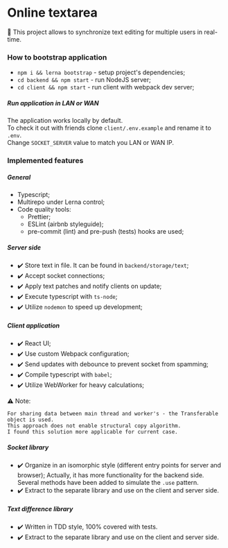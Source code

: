 # Online textarea 

:notebook: This project allows to synchronize text editing for multiple users in real-time.  

### How to bootstrap application

- `npm i && lerna bootstrap` - setup project's dependencies;
- `cd backend && npm start` - run NodeJS server;
- `cd client && npm start` - run client with webpack dev server;

##### Run application in LAN or WAN

The application works locally by default.  
To check it out with friends clone `client/.env.example` and rename it to `.env`.  
Change `SOCKET_SERVER` value to match you LAN or WAN IP.

### Implemented features

##### General

- Typescript;
- Multirepo under Lerna control;
- Code quality tools:
  - Prettier;
  - ESLint (airbnb styleguide);
  - pre-commit (lint) and pre-push (tests) hooks are used;

##### Server side

- :heavy_check_mark: Store text in file. It can be found in `backend/storage/text`;
- :heavy_check_mark: Accept socket connections;
- :heavy_check_mark: Apply text patches and notify clients on update;
- :heavy_check_mark: Execute typescript with `ts-node`;
- :heavy_check_mark: Utilize `nodemon` to speed up development;

##### Client application

- :heavy_check_mark: React UI;
- :heavy_check_mark: Use custom Webpack configuration;
- :heavy_check_mark: Send updates with debounce to prevent socket from spamming;
- :heavy_check_mark: Compile typescript with `babel`;
- :heavy_check_mark: Utilize WebWorker for heavy calculations;

:warning: Note:

    For sharing data between main thread and worker's - the Transferable object is used.
    This approach does not enable structural copy algorithm.
    I found this solution more applicable for current case.

##### Socket library

- :heavy_check_mark: Organize in an isomorphic style (different entry points for server and browser);
  Actually, it has more functionality for the backend side.  
  Several methods have been added to simulate the `.use` pattern.
- :heavy_check_mark: Extract to the separate library and use on the client and server side.

##### Text difference library

- :heavy_check_mark: Written in TDD style, 100% covered with tests.
- :heavy_check_mark: Extract to the separate library and use on the client and server side.
